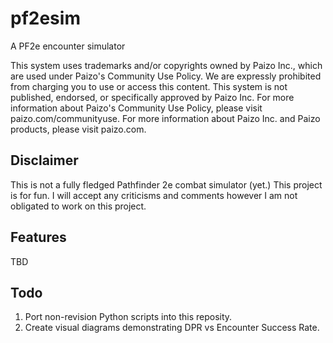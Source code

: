 # pf2esim

A PF2e encounter simulator

This system uses trademarks and/or copyrights owned by Paizo Inc., which are used under Paizo's Community Use Policy. We are expressly prohibited from charging you to use or access this content. This system is not published, endorsed, or specifically approved by Paizo Inc. For more information about Paizo's Community Use Policy, please visit paizo.com/communityuse. For more information about Paizo Inc. and Paizo products, please visit paizo.com.

## Disclaimer

This is not a fully fledged Pathfinder 2e combat simulator (yet.) This project is for fun. I will accept any criticisms and comments however I am not obligated to work on this project.

## Features

TBD

## Todo

1. Port non-revision Python scripts into this reposity.
2. Create visual diagrams demonstrating DPR vs Encounter Success Rate.